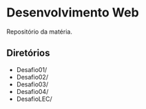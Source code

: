 # Desenvolvimento Web

Repositório da matéria.

## Diretórios

- Desafio01/
- Desafio02/
- Desafio03/
- Desafio04/
- DesafioLEC/